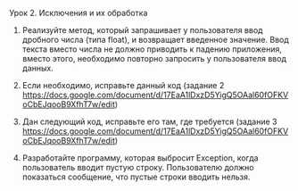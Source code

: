 Урок 2. Исключения и их обработка


1. Реализуйте метод, который запрашивает у пользователя ввод дробного числа (типа float), и возвращает введенное значение. Ввод текста вместо числа не должно приводить к падению приложения, вместо этого, необходимо повторно запросить у пользователя ввод данных.

2. Если необходимо, исправьте данный код (задание 2 https://docs.google.com/document/d/17EaA1lDxzD5YigQ5OAal60fOFKVoCbEJqooB9XfhT7w/edit)

3. Дан следующий код, исправьте его там, где требуется (задание 3 https://docs.google.com/document/d/17EaA1lDxzD5YigQ5OAal60fOFKVoCbEJqooB9XfhT7w/edit)

4. Разработайте программу, которая выбросит Exception, когда пользователь вводит пустую строку. Пользователю должно показаться сообщение, что пустые строки вводить нельзя.
